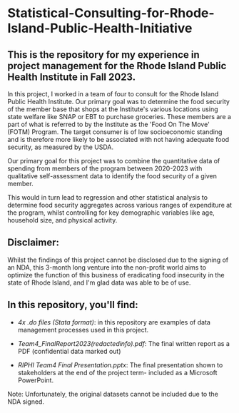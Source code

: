 # Statistical-Consulting-for-Rhode-Island-Public-Health-Initiative
## This is the repository for my experience in project management for the Rhode Island Public Health Institute in Fall 2023.

In this project, I worked in a team of four to consult for the Rhode Island Public Health Institute. Our primary goal was to determine the food security of the member base that shops at the Institute's various locations using state welfare like SNAP or EBT to purchase groceries. These members are a part of what is referred to by the Institute as the 'Food On The Move' (FOTM) Program. The target consumer is of low socioeconomic standing and is therefore more likely to be associated with not having adequate food security, as measured by the USDA.

Our primary goal for this project was to combine the quantitative data of spending from members of the program between 2020-2023 with qualitative self-assessment data to identify the food security of a given member. 

This would in turn lead to regression and other statistical analysis to determine food security aggregates across various ranges of expenditure at the program, whilst controlling for key demographic variables like age, household size, and physical activity.

## Disclaimer:
Whilst the findings of this project cannot be disclosed due to the signing of an NDA, this 3-month long venture into the non-profit world aims to optimize the function of this business of eradicating food insecurity in the state of Rhode Island, and I'm glad data was able to be of use.

## In this repository, you'll find:
- *4x .do files (Stata format)*: in this repository are examples of data management processes used in this project.

- *Team4_FinalReport2023(redactedinfo).pdf*: The final written report as a PDF (confidential data marked out)

- *RIPHI Team4 Final Presentation.pptx*: The final presentation shown to stakeholders at the end of the project term- included as a Microsoft PowerPoint.

Note: Unfortunately, the original datasets cannot be included due to the NDA signed.
